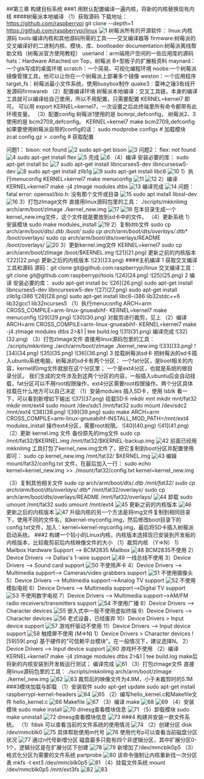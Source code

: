 ##第三章 构建目标系统
###1 用默认配置编译一遍内核，将新的内核替换现有内核
####树莓派本地编译
（1）获取源码
下载地址：https://github.com/raspberrypi
git clone --depth=1 https://github.com/raspberrypi/linux
 ![1](1.png)
树莓派所有的开源软件：
linux:内核源码
tools:编译内核和其他源码所需的工具——交叉编译器等
firmware:树莓派的交叉编译好的二进制内核、模块、库、bootloader
documentation:树莓派离线帮助文档（树莓派官方使用教程）
userland：arm端用户空间的一些应用库的源码
hats：Hardware Attached on Top，树莓派 B+型板子的扩展板资料
maynard：一个gtk写成的桌面环境
scratch：一个简易、可视化编程环境
noobs:一个树莓派镜像管理工具，他可以让你在一个树莓派上部署多个镜像
weston：一个应用程序
target_fs：树莓派最小文件系统，使用busybox制作
quake3：雷神之锤3有线开发源码firmwareb
（2）配置编译环境
树莓派本地编译：交叉工具链，本身的编译工具就可以编译给自己使用，所以不用配置，只需要配置 KERNEL=kernel7 即可。
可以用 export KERNEL=kernel7，一次设置之后此终端里所有命令都带有此环境变量。
（3）配置config
树莓派1使用的是 bcmrpi_defconfig，
树莓派2、3使用的是 bcm2709_defconfig。
KERNEL=kernel7 make bcm2709_defconfig
如果要使用树莓派自带的config的话：
sudo modprobe configs # 加载模块
zcat config.gz > .config # 获取配置

问题1：
bison: not found
 ![2](2.png)
sudo apt-get bison
 ![3](3.png)
问题2：
flex: not found
 ![4](4.png)
sudo apt-get install flex
 ![5](5.png)
完成
 ![6](6.png)
（4）编译
安装必要的库：
sudo apt-get install bc
 ![7](7.png)
sudo apt-get install libncurses5-dev libncursesw5-dev
 ![8](8.png)
sudo apt-get install zlib1g
 ![9](9.png)
sudo apt-get install libc6
 ![10](10.png)
1）执行menuconfig
KERNEL=kernel7 make menuconfig
 ![11](11.png)
 ![12](12.png)
2）编译
KERNEL=kernel7 make -j4 zImage modules dtbs
 ![13](13.png)
编译完成
 ![14](14.png)
问题：
fatal error: openssl/bio.h: 没有那个文件或目录
 ![15](15.png)
sudo apt install libssl-dev
 ![16](16.png)
3）打包zImage文件
直接用linux源码包里的工具：
./scripts/mkknlimg arch/arm/boot/zImage ./kernel_new.img
 ![17](17.png)
 ![18](18.png)
在本目录生成一个kernel_new.img文件，这个文件就是要放到sd卡中的文件。
（4）更新系统
1）安装模块
sudo make modules_install
 ![19](19.png)
2）复制dtb文件
sudo cp arch/arm/boot/dts/*.dtb /boot/ 
sudo cp arch/arm/boot/dts/overlays/*.dtb* /boot/overlays/ 
sudo cp arch/arm/boot/dts/overlays/README /boot/overlays/
 ![20](20.png)
3）更新kernel.img文件
KERNEL=kernel7
sudo cp arch/arm/boot/zImage /boot/$KERNEL.img
  ![21](21.png)
更新之前的内核版本
  ![22](22.png)
更新之后的内核版本
  ![23](23.png)
####主机编译
1 获取交叉编译工具和源码
源码：git clone git@github.com:raspberrypi/linux
交叉编译工具：git clone git@github.com:raspberrypi/tools
  ![24](24.png)
  ![25](25.png)
2 编译
安装必要的库：
sudo apt-get install bc
  ![26](26.png)
sudo apt-get install libncurses5-dev libncursesw5-dev
  ![27](27.png)
sudo apt-get install zlib1g:i386
  ![28](28.png)
sudo apt-get install libc6-i386 lib32stdc++6 lib32gcc1 lib32ncurses5
（1）执行menuconfig
ARCH=arm CROSS_COMPILE=arm-linux-gnueabihf- KERNEL=kernel7 make menuconfig
  ![29](29.png)
  ![30](30.png)
对裁剪进行裁剪，见上
（2）编译
ARCH=arm CROSS_COMPILE=arm-linux-gnueabihf- KERNEL=kernel7 make -j4 zImage modules dtbs 2>&1 | tee build.log
   ![31](31.png)
编译完成
   ![32](32.png)
（3）打包zImage文件
直接用linux源码包里的工具：
./scripts/mkknlimg ./arch/arm/boot/zImage ./kernel_new.img
   ![33](33.png)
   ![34](34.png)
   ![35](35.png)
   ![36](36.png)
3 挂载树莓派sd卡
把树莓派的sd卡插入ubuntu系统电脑，树莓派的sd卡有两个分区：
一个fat分区，是boot相关的内容，kernel的img文件就放在这个分区里；
一个是ext4分区，也就是系统的根目录分区。 
我们生成的文件涉及到这两个分区的内容，一般插入ubuntu后会自动挂载，fat分区可以不用root权限操作，ext4分区需要root权限操作。两个分区具体挂载在什么地方可以自己决定
（1）安装modules
插入SD卡，使用 lsblk 看一下，可以看到新增如下输出
   ![37](37.png)
挂载SD卡
mkdir mnt
mkdir mnt/fat32
mkdir mnt/ext4
sudo mount /dev/sdc1 /mnt/fat32
sudo mount /dev/sdc2 /mnt/ext4
   ![38](38.png)
   ![39](39.png)
sudo make ARCH=arm CROSS_COMPILE=arm-linux-gnueabihf-INSTALL_MOD_PATH=/mnt/ext4 modules_install
操作ext4分区，需要root权限。
   ![40](40.png)
    ![41](41.png)
（2）更新 kernel.img 文件
备份原先的img文件
sudo cp /mnt/fat32/$KERNEL.img /mnt/fat32/$KERNEL-backup.img
    ![42](42.png)
前面已经用 mkknlimg 工具打包了kernel_new.img文件了，把它复制到boot分区并配置使用即可：
sudo cp kernel_new.img /mnt/fat32/ $KERNEL.img
    ![43](43.png)
编辑 mount/fat32/config.txt 文件，在最后加入一行：
sudo echo kernel=kernel_new.img >> ./mount/fat32/config.txt
kernel=kernel_new.img
 
（3）复制其他相关文件
sudo cp arch/arm/boot/dts/*.dtb /mnt/fat32/
sudo cp arch/arm/boot/dts/overlays/*.dtb* /mnt/fat32/overlays/
sudo cp arch/arm/boot/dts/overlays/README /mnt/fat32/overlays/
    ![44](44.png)
卸载
sudo umount /mnt/fat32 
sudo umount /mnt/ext4
    ![45](45.png)
更新之前的内核版本
    ![46](46.png)
更新之后的内核版本
    ![47](47.png)
升级内核的另一个方法是将img文件复制到相同目录下，使用不同的文件名，如kernel-myconfig.img，然后修改boot目录下的config.txt文件，加入：kernel=kernel-myconfig.img，最后将SD卡插入树莓派启动系统。
###2 构建一个较小的Linux内核，内核版本选择现已安装到开发板的内核版本，比较裁剪前后内核映像文件的大小
（1）裁剪内核
（Y=>N）
1）Mailbox Hardware Support --> BCM2835 Mailbox
    ![48](48.png)
BCM2835不使用
2）Device Drivers --> Dallas's 1-wire support
    ![49](49.png)
一线总线不使用
3）Device Drivers --> Sound card support
    ![50](50.png)
不使用声卡
4）Device Drivers --> Multimedia support--> Cameras/video grabbers support
  ![51](51.png)
不使用摄像头
5）Device Drivers --> Multimedia support-->Analog TV support
  ![52](52.png)
不使用模拟电视
6）Device Drivers --> Multimedia support-->Digital TV support
  ![53](53.png)
不使用数字电视
7）Device Drivers --> Multimedia support-->AM/FM radio receivers/transmitters support
  ![54](54.png)
不使用广播
8）Device Drivers --> Character devices
  ![55](55.png)
嵌入式中一般不使用虚拟终端
9）Device Drivers --> Character devices
  ![56](56.png)
老式设备，已经废弃
10）Device Drivers > Input device support
  ![57](57.png)
游戏杆驱动不使用
11）Device Drivers --> Input device support
  ![58](58.png)
触摸屏不使用
(M=>N)
1）Device Drivers > Character devices 
  ![59]59(.png)
基于硬件的“可信赖平台模块”。在一般情况下，建议选择N。
2）Device Drivers --> Input device support
  ![60](60.png)
游戏杆不使用
（2）编译
KERNEL=kernel7 make -j4 zImage modules dtbs 2>&1 | tee build.log
make后将新的内核安装到开发板运行测试；
编译完成
   ![61](61.png)
（3）打包zImage文件
直接用linux源码包里的工具：
./scripts/mkknlimg arch/arm/boot/zImage ./kernel_new.img
   ![62](62.png)
   ![63](63.png)
裁剪后的映像文件为4.9M，小于未裁剪时的5.1M
###3模块加载与卸载
（1）安装软件
sudo apt-get update
sudo apt-get install raspberrypi-kernel-headers
   ![64](64.png)
   ![65](65.png)
（2）编写hello_kernel.c和Makefile文件
hello_kernel.c
   ![66](66.png)
Makefile
   ![67](67.png)
（3）编译
make
   ![68](68.png)
   ![69](69.png)
（4）安装模块
sudo make install
  ![70](70.png)
  dmesg查看模块信息
   ![71](71.png)
（5）卸载模块
sudo make uninstall
   ![72](72.png)
dmesg查看模块信息
   ![73](73.png)
###4 构建并安装一款文件系统。
（1）fdisk 可以查看当前的文件系统的使用情况
   ![74](74.png)
（2）创建分区
disk /dev/mmcblk0
   ![75](75.png)
具体帮助使用m代号
   ![76](76.png)
使用代号p可以查看当前磁盘分区状况
   ![77](77.png)
通过n代号新增分区 
磁盘最多只能有四个非逻辑分区，其中扩展分区0-1个，逻辑分区是在扩展分区下创建
   ![78](78.png)
   ![79](79.png)
新增加了/dev/mmcblk0p5
（3）格式化分区为需要的文件系统
partprobe
   ![80](80.png)
该命令强制让内核重新找一次分区表
mkfs -t ext3 /dev/mmcblk0p5
    ![81](81.png)
（4）挂载文件系统
mount /dev/mmcblk0p5 /mnt/ext3fs
    ![82](82.png)
   ![83](83.png)
 

